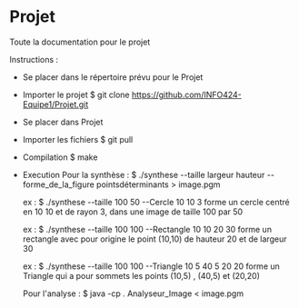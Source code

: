 # Projet
Toute la documentation pour le projet

Instructions :
 - Se placer dans le répertoire prévu pour le Projet
 - Importer le projet
	$ git clone https://github.com/INFO424-Equipe1/Projet.git
 - Se placer dans Projet
 - Importer les fichiers
	$ git pull
 - Compilation 
	$ make
 - Execution
	Pour la synthèse :
	$ ./synthese --taille largeur hauteur --forme_de_la_figure pointsdéterminants > image.pgm

	ex :  $ ./synthese --taille 100 50 --Cercle 10 10 3
	forme un cercle centré en 10 10 et de rayon 3, dans une image de taille 100 par 50

	ex : $ ./synthese --taille 100 100 --Rectangle 10 10 20 30
	forme un rectangle avec pour origine le point (10,10) de hauteur 20 et de largeur 30

	ex : $ ./synthese --taille 100 100 --Triangle 10 5 40 5 20 20
	forme un Triangle qui a pour sommets les points (10,5) , (40,5) et (20,20)


	Pour l'analyse :
	$ java -cp . Analyseur_Image < image.pgm
